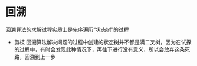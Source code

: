 # 回溯

回溯算法的求解过程实质上是先序遍历“状态树”的过程

- 剪枝
  回溯算法解决问题的过程中创建的状态树并不都是满二叉树，因为在试探的过程中，有时会发现此种情况下，再往下进行没有意义，所以会放弃这条死路，回溯到上一步
